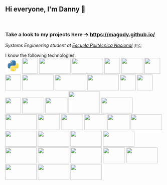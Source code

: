 ## Hi everyone, I'm Danny 👋
<br />

### Take a look to my projects here -> https://magody.github.io/

*Systems Engineering student at [Escuela Politécnica Nacional](https://www.epn.edu.ec)* 🇪🇨

I know the following technologies:
<br />
<img width="50" height="50" src="https://raw.githubusercontent.com/github/explore/80688e429a7d4ef2fca1e82350fe8e3517d3494d/topics/python/python.png">
<img width="50" height="50" src="https://upload.wikimedia.org/wikipedia/commons/thumb/c/cf/Angular_full_color_logo.svg/1200px-Angular_full_color_logo.svg.png">
<img width="100" height="50" src="https://sdtimes.com/wp-content/uploads/2018/03/spring-boot-490x257.png">
<img width="100" height="50" src="https://cms-assets.tutsplus.com/uploads/users/769/posts/25334/preview_image/get-started-with-laravel-6-400x277.png">
<img width="50" height="50" src="https://upload.wikimedia.org/wikipedia/commons/1/18/ISO_C%2B%2B_Logo.svg">
<img width="70" height="50" src="https://www.avenga.com/wp-content/uploads/2020/11/C-Sharp.png">
<img width="50" height="50" src="https://upload.wikimedia.org/wikipedia/commons/2/21/Matlab_Logo.png">
<img width="50" height="50" src="https://upload.wikimedia.org/wikipedia/commons/6/6a/Gnu-octave-logo.svg">
<img width="100" height="50" src="https://d1.awsstatic.com/asset-repository/products/amazon-rds/1024px-MySQL.ff87215b43fd7292af172e2a5d9b844217262571.png">
<img width="100" height="50" src="https://upload.wikimedia.org/wikipedia/commons/thumb/1/11/TensorFlowLogo.svg/1200px-TensorFlowLogo.svg.png">
<img width="100" height="50" src="https://upload.wikimedia.org/wikipedia/commons/thumb/d/d9/Node.js_logo.svg/1280px-Node.js_logo.svg.png">
<img width="50" height="50" src="https://miro.medium.com/max/816/1*TpbxEQy4ckB-g31PwUQPlg.png">
<img width="50" height="50" src="https://emanueleciriachi.net/wp-content/uploads/2019/01/logo-mongodb-png-mongodb-logo-png-400.png">
<img width="50" height="50" src="https://img.icons8.com/color/452/firebase.png">
<img width="70" height="50" src="https://upload.wikimedia.org/wikipedia/commons/thumb/3/35/Tux.svg/1200px-Tux.svg.png">
<img width="70" height="50" src="https://upload.wikimedia.org/wikipedia/commons/thumb/2/29/Postgresql_elephant.svg/1200px-Postgresql_elephant.svg.png">
<img width="100" height="70" src="https://killbill.io/wp-content/uploads/2014/11/docker1.png">
<img width="100" height="50" src="https://upload.wikimedia.org/wikipedia/commons/6/64/Android_logo_2019_%28stacked%29.svg">
<img width="100" height="50" src="https://upload.wikimedia.org/wikipedia/commons/thumb/2/27/PHP-logo.svg/2560px-PHP-logo.svg.png">
<img width="70" height="50" src="https://devopedia.org/images/article/45/8328.1526292163.svg">
<img width="70" height="50" src="https://cdn.pixabay.com/photo/2017/08/05/11/16/logo-2582747_960_720.png">
<img width="70" height="50" src="https://upload.wikimedia.org/wikipedia/commons/thumb/9/99/Unofficial_JavaScript_logo_2.svg/480px-Unofficial_JavaScript_logo_2.svg.png">
<img width="70" height="50" src="https://c0.klipartz.com/pngpicture/23/261/sticker-png-responsive-web-design-boilerplate-text-html-template-boilerplate-code-world-wide-web-template-blue-text-trademark-logo.png">
<img width="100" height="50" src="https://encrypted-tbn0.gstatic.com/images?q=tbn:ANd9GcTUjwxX9qvo9UtGxFdIND6JgWOwdWvW6GxLfQkz-F85S0ICnL8gp_klnIHHq9cFp5uGiEg&usqp=CAU">
<img width="100" height="50" src="https://www.natmarchand.fr/wp-content/uploads/2018/05/asp.net_.jpg">
<img width="100" height="50" src="https://www.solvps.com/blog/wp-content/uploads/2014/08/newdotnetlogo_2.png">
<img width="100" height="50" src="https://seeklogo.com/images/S/sails-logo-7784E4A0F3-seeklogo.com.png">
<img width="100" height="50" src="https://i.blogs.es/53044d/java/1366_521.jpg">
<img width="100" height="50" src="https://avatao.com/file/2020/08/1_fnbqF0xNVwINs_RkygkX1g.png">
<img width="100" height="50" src="https://res.cloudinary.com/practicaldev/image/fetch/s--jh5laibJ--/c_imagga_scale,f_auto,fl_progressive,h_420,q_auto,w_1000/https://thepracticaldev.s3.amazonaws.com/i/mq33e4a63bduhbljfiop.png">
<img width="100" height="50" src="https://encrypted-tbn0.gstatic.com/images?q=tbn:ANd9GcSnog13dK4dIykc70-2lbAAx4_rGhwl2DM6hy0yA-j08OeqMqTAqAvfLPj-1gKiR5L-Wck&usqp=CAU">
<img width="70" height="50" src="https://encrypted-tbn0.gstatic.com/images?q=tbn:ANd9GcQYLE6aONJ2BzJ0Y62OtBCiZi8AWy1HnZiY15yuLf3ESBJ_XH3oV0g1R8QudiYcoEwlz3A&usqp=CAU">
<img width="100" height="50" src="https://i.blogs.es/4803e5/jenkins/840_560.png">
<img width="100" height="50" src="https://reactjs.org/logo-og.png">
<img width="100" height="50" src="https://images.ctfassets.net/23aumh6u8s0i/c04wENP3FnbevwdWzrePs/1e2739fa6d0aa5192cf89599e009da4e/nextjs">
<img width="100" height="50" src="https://cdn.dribbble.com/users/808903/screenshots/3831862/dribbble_szablon__1_1.png">













